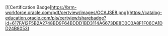[![Certification Badge]https://brm-workforce.oracle.com/pdf/certview/images/OCAJSE8.png](https://catalog-education.oracle.com/pls/certview/sharebadge?id=617FA12F5B2A2748BD9F64BDDD1BD3114A6673DE8D0C0A8F1F06CA1DD24B8053)
